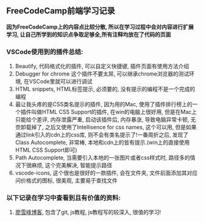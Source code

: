 ## FreeCodeCamp前端学习记录
**因为FreeCodeCamp上的内容点比较分散, 所以在学习过程中会对内容进行扩展学习, 让自己所学到的知识点争取足够全,所有注释均放在了代码的页面**

### VSCode使用到的插件总结:
1. Beautify, 代码格式化的插件, 可以自定义快捷键, 插件页面有使用方法介绍
2. Debugger for chrome 这个插件不要太屌, 可以继承chrome浏览器的测试环境, 在VSCode里就可以进行调试
3. HTML snippets, HTML标签提示, 必须要的, 没有提示的编程不是一个完成的编程
4. 最让我头疼的是CSS类名提示的插件, 因为用的Mac, 使用了插件排行榜上的一个插件叫做HTML CSS Support的插件, 在win的电脑上很好用, 但是在Mac上只能给个差评, 内存泄露严重, 启动该插件后, 内存暴涨, 导致电脑异常卡顿, 无奈卸载掉了, 之后又使用了Intellisence for css names, 这个可以用, 但是如果通过link引入的cdn上的css库, 则不会有类名提示了!一番周折之后, 发现了Class Autocomplete, 非常棒, 本地和cdn上的皆有提示.(win上的直接使用HTML CSS Support即可)
5. Path Autocomplete, 当需要引入本地的一张图片或者css样式时, 路径多的情况下很麻烦, 这个完美解决, 智能提示路径
6. vscode-icons, 这个很也是很好的一款插件, 会在文件夹, 文件前面添加其对应问价格式的图标, 很美观, 主要易于查找文件
### 以下记录在学习中查看到且有价值的资料:
1. [廖雪峰博客](https://www.liaoxuefeng.com/), 包含了git, js教程, js教程写的较深入, 很值的学习!


